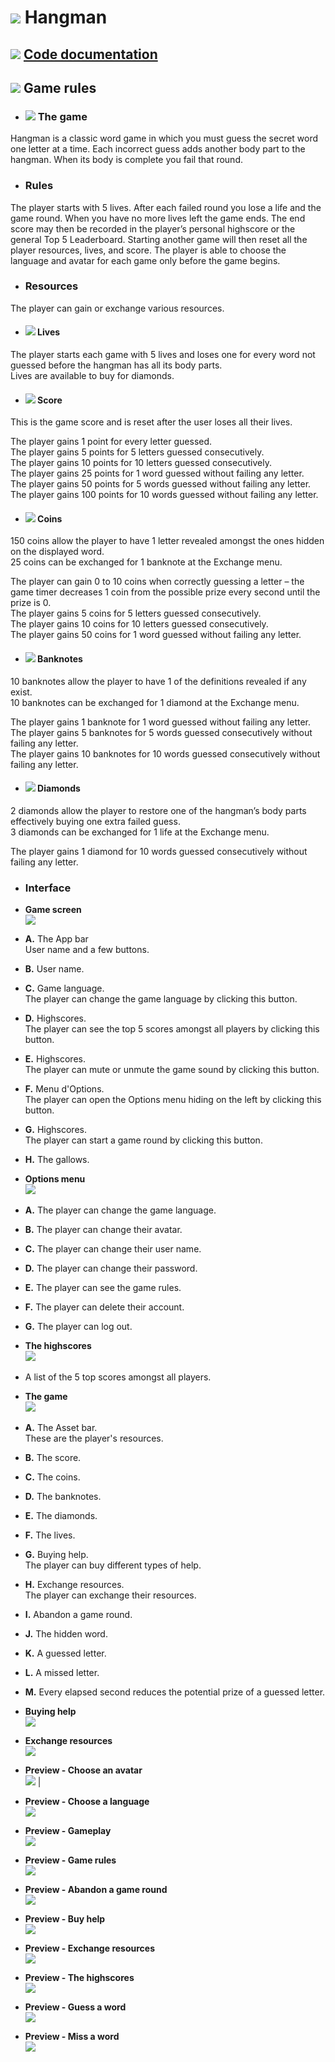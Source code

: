 # ![ ](helpImgs/english.png)  Hangman
## ![ ](helpImgs/app_doc.png) [Code documentation](https://miguelpinto.dx.am/docs/hangman-doc-en.pdf)

## ![ ](helpImgs/game_rules.png) Game rules

* ### ![ ](helpImgs/hangman_icon_small.png) The game
Hangman is a classic word game in which you must guess the secret word one letter at a time.
Each incorrect guess adds another body part to the hangman. When its body is complete you fail that round.

* ### Rules
The player starts with 5 lives. After each failed round you lose a life and the game round. When you have no more lives left the game ends. The end score may then be recorded in the player’s personal highscore or the general Top 5 Leaderboard. Starting another game will then reset all the player resources, lives, and score. The player is able to choose the language and avatar for each game only before the game begins.

* ### Resources
The player can gain or exchange various resources.

* #### ![ ](helpImgs/heart_small.png) Lives
The player starts each game with 5 lives and loses one for every word not guessed before the hangman has all its body parts.<br>
Lives are available to buy for diamonds.

* #### ![ ](helpImgs/score_small.png) Score
This is the game score and is reset after the user loses all their lives.

The player gains 1 point for every letter guessed.<br>
The player gains 5 points for 5 letters guessed consecutively.<br>
The player gains 10 points for 10 letters guessed consecutively.<br>
The player gains 25 points for 1 word guessed without failing any letter.<br>
The player gains 50 points for 5 words guessed without failing any letter.<br>
The player gains 100 points for 10 words guessed without failing any letter. 

* #### ![ ](helpImgs/coin_small.png) Coins
150 coins allow the player to have 1 letter revealed amongst the ones hidden on the displayed word.<br>
25 coins can be exchanged for 1 banknote at the Exchange menu.

The player can gain 0 to 10 coins when correctly guessing a letter – the game timer decreases 1 coin from the possible prize every second until the prize is 0.<br>
The player gains 5 coins for 5 letters guessed consecutively.<br>
The player gains 10 coins for 10 letters guessed consecutively.<br>
The player gains 50 coins for 1 word guessed without failing any letter.
 
* #### ![ ](helpImgs/banknote_small.png) Banknotes
10 banknotes allow the player to have 1 of the definitions revealed if any exist.<br>
10 banknotes can be exchanged for 1 diamond at the Exchange menu.

The player gains 1 banknote for 1 word guessed without failing any letter.<br>
The player gains 5 banknotes for 5 words guessed consecutively without failing any letter.<br>
The player gains 10 banknotes for 10 words guessed consecutively without failing any letter.

* #### ![ ](helpImgs/diamond_small.png) Diamonds
2 diamonds allow the player to restore one of the hangman’s body parts effectively buying one extra failed guess.<br>
3 diamonds can be exchanged for 1 life at the Exchange menu.

The player gains 1 diamond for 10 words guessed consecutively without failing any letter.

* ### Interface

* **Game screen**<br>
![ ](helpImgs/help1.jpg)

- **A.** The App bar<br>
User name and a few buttons.

- **B.** User name.

- **C.** Game language.<br>
The player can change the game language by clicking this button.

- **D.** Highscores.<br>
The player can see the top 5 scores amongst all players by clicking this button.

- **E.** Highscores.<br>
The player can mute or unmute the game sound by clicking this button.

- **F.** Menu d'Options.<br>
The player can open the Options menu hiding on the left by clicking this button.

- **G.** Highscores.<br>
The player can start a game round by clicking this button.

- **H.** The gallows.

* **Options menu**<br>
![ ](helpImgs/help2.jpg)

- **A.** The player can change the game language.

- **B.** The player can change their avatar.

- **C.** The player can change their user name.

- **D.** The player can change their password.

- **E.** The player can see the game rules.

- **F.** The player can delete their account.

- **G.** The player can log out.

* **The highscores**<br>
![ ](helpImgs/help3.jpg)

- A list of the 5 top scores amongst all players.

* **The game**<br>
![ ](helpImgs/help4.jpg)

- **A.** The Asset bar.<br>
These are the player's resources.

- **B.** The score.

- **C.** The coins.

- **D.** The banknotes.

- **E.** The diamonds.

- **F.** The lives.

- **G.** Buying help.<br>
The player can buy different types of help.

- **H.** Exchange resources.<br>
The player can exchange their resources.

- **I.** Abandon a game round.

- **J.** The hidden word.

- **K.** A guessed letter.

- **L.** A missed letter.

- **M.** Every elapsed second reduces the potential prize of a guessed letter.

* **Buying help**<br>
![ ](helpImgs/help5.jpg)

* **Exchange resources**<br>
![ ](helpImgs/help6.jpg)

* **Preview - Choose an avatar**<br>
![ ](helpImgs/choose_avatar.gif)
  |  
* **Preview - Choose a language**<br>
![ ](helpImgs/choose_language.gif)

* **Preview - Gameplay**<br>
![ ](helpImgs/game_play.gif)

* **Preview - Game rules**<br>
![ ](helpImgs/game_help.gif)

* **Preview - Abandon a game round**<br>
![ ](helpImgs/abandon_round.gif)

* **Preview - Buy help**<br>
![ ](helpImgs/buy_help.gif)

* **Preview - Exchange resources**<br>
![ ](helpImgs/exchange_resources.gif)

* **Preview - The highscores**<br>
![ ](helpImgs/highscores.gif)

* **Preview - Guess a word**<br>
![ ](helpImgs/win_word.gif)

* **Preview - Miss a word**<br>
![ ](helpImgs/fail_word.gif)
